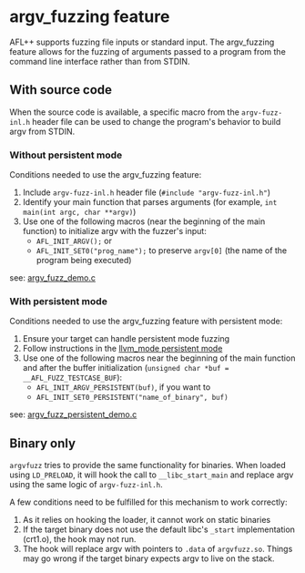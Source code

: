 # argv_fuzzing feature
AFL++ supports fuzzing file inputs or standard input. The argv_fuzzing feature
allows for the fuzzing of arguments passed to a program from the command line
interface rather than from STDIN.  

## With source code
When the source code is available, a specific macro from the `argv-fuzz-inl.h`
header file can be used to change the program's behavior to build argv from STDIN.

### Without persistent mode
Conditions needed to use the argv_fuzzing feature:
1. Include `argv-fuzz-inl.h` header file (`#include "argv-fuzz-inl.h"`)
2. Identify your main function that parses arguments
(for example, `int main(int argc, char **argv)`)
3. Use one of the following macros (near the beginning of the main function)
to initialize argv with the fuzzer's input:
   - `AFL_INIT_ARGV();` or
   - `AFL_INIT_SET0("prog_name");` to preserve `argv[0]`
   (the name of the program being executed)
   
see: [argv_fuzz_demo.c](argv_fuzz_demo.c)

### With persistent mode
Conditions needed to use the argv_fuzzing feature with persistent mode:
1. Ensure your target can handle persistent mode fuzzing
2. Follow instructions in the [llvm_mode persistent mode](https://github.com/AFLplusplus/AFLplusplus/blob/stable/instrumentation/README.persistent_mode.md)
3. Use one of the following macros near the beginning of the main function and after 
the buffer initialization (`unsigned char *buf = __AFL_FUZZ_TESTCASE_BUF`):
   - `AFL_INIT_ARGV_PERSISTENT(buf)`, if you want to 
   - `AFL_INIT_SET0_PERSISTENT("name_of_binary", buf)`

see: [argv_fuzz_persistent_demo.c](argv_fuzz_persistent_demo.c)

## Binary only
`argvfuzz` tries to provide the same functionality for binaries. When loaded
using `LD_PRELOAD`, it will hook the call to `__libc_start_main` and replace
argv using the same logic of `argv-fuzz-inl.h`.

A few conditions need to be fulfilled for this mechanism to work correctly:

1. As it relies on hooking the loader, it cannot work on static binaries
2. If the target binary does not use the default libc's `_start` implementation
   (crt1.o), the hook may not run.
3. The hook will replace argv with pointers to `.data` of `argvfuzz.so`.
Things may go wrong if the target binary expects argv to live on the stack.
